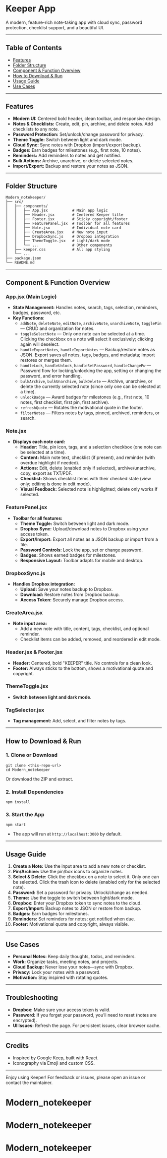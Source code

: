 # Keeper App

A modern, feature-rich note-taking app with cloud sync, password protection, checklist support, and a beautiful UI.

---

## Table of Contents
- [Features](#features)
- [Folder Structure](#folder-structure)
- [Component & Function Overview](#component--function-overview)
- [How to Download & Run](#how-to-download--run)
- [Usage Guide](#usage-guide)
- [Use Cases](#use-cases)

---

## Features
- **Modern UI:** Centered bold header, clean toolbar, and responsive design.
- **Notes & Checklists:** Create, edit, pin, archive, and delete notes. Add checklists to any note.
- **Password Protection:** Set/unlock/change password for privacy.
- **Theme Toggle:** Switch between light and dark mode.
- **Cloud Sync:** Sync notes with Dropbox (import/export backup).
- **Badges:** Earn badges for milestones (e.g., first note, 10 notes).
- **Reminders:** Add reminders to notes and get notified.
- **Bulk Actions:** Archive, unarchive, or delete selected notes.
- **Import/Export:** Backup and restore your notes as JSON.

---

## Folder Structure
```
Modern_notekeeper/
├── src/
│   ├── components/
│   │   ├── App.jsx           # Main app logic
│   │   ├── Header.jsx        # Centered Keeper title
│   │   ├── Footer.jsx        # Sticky copyright/footer
│   │   ├── FeaturePanel.jsx  # Toolbar for all features
│   │   ├── Note.jsx          # Individual note card
│   │   ├── CreateArea.jsx    # New note input
│   │   ├── DropboxSync.js    # Dropbox integration
│   │   ├── ThemeToggle.jsx   # Light/dark mode
│   │   └── ...               # Other components
│   ├── keeper.css            # All app styling
│   └── ...
├── package.json
└── README.md
```

---

## Component & Function Overview

### App.jsx (Main Logic)
- **State Management:** Handles notes, search, tags, selection, reminders, badges, password, etc.
- **Key Functions:**
  - `addNote`, `deleteNote`, `editNote`, `archiveNote`, `unarchiveNote`, `togglePin` — CRUD and organization for notes.
  - `toggleSelectNote` — Only one note can be selected at a time. Clicking the checkbox on a note will select it exclusively; clicking again will deselect.
  - `handleExportNotes`, `handleImportNotes` — Backup/restore notes as JSON. Export saves all notes, tags, badges, and metadata; import restores or merges them.
  - `handleLock`, `handleUnlock`, `handleSetPassword`, `handleChangePw` — Password flow for locking/unlocking the app, setting or changing the password, and error handling.
  - `bulkArchive`, `bulkUnarchive`, `bulkDelete` — Archive, unarchive, or delete the currently selected note (since only one can be selected at a time).
  - `unlockBadge` — Award badges for milestones (e.g., first note, 10 notes, first checklist, first pin, first archive).
  - `refreshQuote` — Rotates the motivational quote in the footer.
  - `filterNotes` — Filters notes by tags, pinned, archived, reminders, or search.

### Note.jsx
- **Displays each note card:**
  - **Header:** Title, pin icon, tags, and a selection checkbox (one note can be selected at a time).
  - **Content:** Main note text, checklist (if present), and reminder (with overdue highlight if needed).
  - **Actions:** Edit, delete (enabled only if selected), archive/unarchive, copy, export as TXT/PDF.
  - **Checklist:** Shows checklist items with their checked state (view only; editing is done in edit mode).
  - **Visual Feedback:** Selected note is highlighted; delete only works if selected.

### FeaturePanel.jsx
- **Toolbar for all features:**
  - **Theme Toggle:** Switch between light and dark mode.
  - **Dropbox Sync:** Upload/download notes to Dropbox using your access token.
  - **Export/Import:** Export all notes as a JSON backup or import from a file.
  - **Password Controls:** Lock the app, set or change password.
  - **Badges:** Shows earned badges for milestones.
  - **Responsive Layout:** Toolbar adapts for mobile and desktop.

### DropboxSync.js
- **Handles Dropbox integration:**
  - **Upload:** Save your notes backup to Dropbox.
  - **Download:** Restore notes from Dropbox backup.
  - **Access Token:** Securely manage Dropbox access.

### CreateArea.jsx
- **Note input area:**
  - Add a new note with title, content, tags, checklist, and optional reminder.
  - Checklist items can be added, removed, and reordered in edit mode.

### Header.jsx & Footer.jsx
- **Header:** Centered, bold "KEEPER" title. No controls for a clean look.
- **Footer:** Always sticks to the bottom, shows a motivational quote and copyright.

### ThemeToggle.jsx
- **Switch between light and dark mode.**

### TagSelector.jsx
- **Tag management:** Add, select, and filter notes by tags.

---

## How to Download & Run

### 1. Clone or Download
```
git clone <this-repo-url>
cd Modern_notekeeper
```
Or download the ZIP and extract.

### 2. Install Dependencies
```
npm install
```

### 3. Start the App
```
npm start
```

- The app will run at `http://localhost:3000` by default.

---

## Usage Guide

1. **Create a Note:** Use the input area to add a new note or checklist.
2. **Pin/Archive:** Use the pin/box icons to organize notes.
3. **Select & Delete:** Click the checkbox on a note to select it. Only one can be selected. Click the trash icon to delete (enabled only for the selected note).
4. **Password:** Set a password for privacy. Unlock/change as needed.
5. **Theme:** Use the toggle to switch between light/dark mode.
6. **Dropbox:** Enter your Dropbox token to sync notes to the cloud.
7. **Export/Import:** Backup notes to JSON or restore from backup.
8. **Badges:** Earn badges for milestones.
9. **Reminders:** Set reminders for notes; get notified when due.
10. **Footer:** Motivational quote and copyright, always visible.

---

## Use Cases
- **Personal Notes:** Keep daily thoughts, todos, and reminders.
- **Work:** Organize tasks, meeting notes, and projects.
- **Cloud Backup:** Never lose your notes—sync with Dropbox.
- **Privacy:** Lock your notes with a password.
- **Motivation:** Stay inspired with rotating quotes.

---

## Troubleshooting
- **Dropbox:** Make sure your access token is valid.
- **Password:** If you forget your password, you’ll need to reset (notes are encrypted).
- **UI Issues:** Refresh the page. For persistent issues, clear browser cache.

---

## Credits
- Inspired by Google Keep, built with React.
- Iconography via Emoji and custom CSS.

---

Enjoy using Keeper! For feedback or issues, please open an issue or contact the maintainer.
# Modern_notekeeper
# Modern_notekeeper
# Modern_notekeeper
